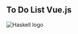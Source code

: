 To Do List Vue.js
------------------

![Haskell logo](http://cdn.usefulstuff.io/2016/03/haskell-logo.jpg)